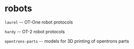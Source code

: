 # robots

`laurel` -- OT-One robot protocols

`hardy` -- OT-2 robot protocols

`opentrons-parts` -- models for 3D printing of opentrons parts
